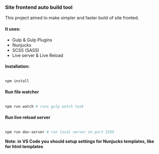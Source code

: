### Site frontend auto build tool

This project aimed to make simpler and faster build of site fronted.

#### It uses:

- Gulp & Gulp Plugins
- Nunjucks
- SCSS (SASS)
- Live server & Live Reload

#### Installation:

```bash

npm install

```
#### Run file watcher

```bash

npm run watch # runs gulp watch task

```

#### Run live reload server

```bash

npm run dev-server # run local server on port 5555 

```

**Note: in VS Code you should setup settings for Nunjucks templates, like for html templates** 

